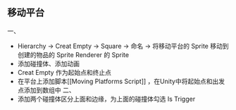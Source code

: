## 移动平台
一、
+ Hierarchy -> Creat Empty -> Square -> 命名 -> 将移动平台的 Sprite 移动到创建的物品的 Sprite Renderer 的 Sprite
+ 添加碰撞体、添加动画
+ Creat Empty 作为起始点和终止点
+ 在平台上添加脚本[[Moving Platforms Script]] ，在Unity中将起始点和出发点添加到数组中
二、
+ 添加两个碰撞体区分上面和边缘，为上面的碰撞体勾选 Is Trigger
